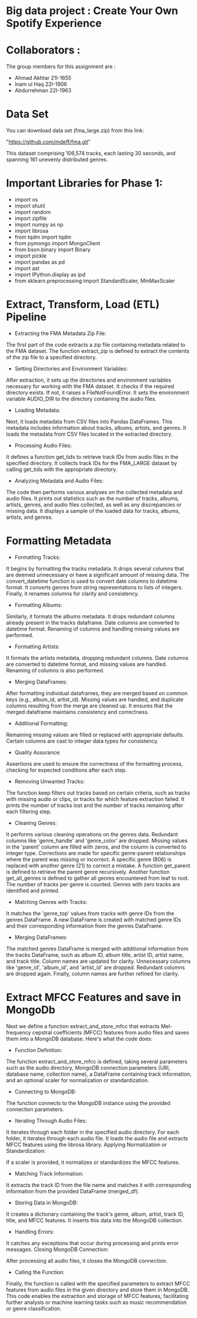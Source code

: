 # Big data project : Create Your Own Spotify Experience



# Collaborators :
The group members for this assignment are :
- Ahmad Akhtar 21I-1655
- Inam ul Haq 22I-1906
- Abdurrehman 22I-1963

# Data Set 
You can download data set (fma_large.zip) from this link:

"https://github.com/mdeff/fma.git"

This dataset comprising 106,574 tracks, each lasting 30 seconds, and spanning 161 unevenly distributed genres.

# Important Libraries for Phase 1:

- import os
- import shutil
- import random
- import zipfile
- import numpy as np
- import librosa
- from tqdm import tqdm
- from pymongo import MongoClient
- from bson.binary import Binary
- import pickle
- import pandas as pd
- import ast
- import IPython.display as ipd
- from sklearn.preprocessing import StandardScaler, MinMaxScaler

# Extract, Transform, Load (ETL) Pipeline

- Extracting the FMA Metadata Zip File:

The first part of the code extracts a zip file containing metadata related to the FMA dataset.
The function extract_zip is defined to extract the contents of the zip file to a specified directory.

- Setting Directories and Environment Variables:

After extraction, it sets up the directories and environment variables necessary for working with the FMA dataset.
It checks if the required directory exists. If not, it raises a FileNotFoundError.
It sets the environment variable AUDIO_DIR to the directory containing the audio files.

- Loading Metadata:

Next, it loads metadata from CSV files into Pandas DataFrames. This metadata includes information about tracks, albums, artists, and genres.
It loads the metadata from CSV files located in the extracted directory.

- Processing Audio Files:

It defines a function get_tids to retrieve track IDs from audio files in the specified directory.
It collects track IDs for the FMA_LARGE dataset by calling get_tids with the appropriate directory.

- Analyzing Metadata and Audio Files:

The code then performs various analyses on the collected metadata and audio files.
It prints out statistics such as the number of tracks, albums, artists, genres, and audio files collected, as well as any discrepancies or missing data.
It displays a sample of the loaded data for tracks, albums, artists, and genres.



# Formatting Metadata

- Formatting Tracks:

It begins by formatting the tracks metadata.
It drops several columns that are deemed unnecessary or have a significant amount of missing data.
The convert_datetime function is used to convert date columns to datetime format.
It converts genres from string representations to lists of integers.
Finally, it renames columns for clarity and consistency.

- Formatting Albums:

Similarly, it formats the albums metadata.
It drops redundant columns already present in the tracks dataframe.
Date columns are converted to datetime format.
Renaming of columns and handling missing values are performed.

- Formatting Artists:

It formats the artists metadata, dropping redundant columns.
Date columns are converted to datetime format, and missing values are handled.
Renaming of columns is also performed.

- Merging DataFrames:

After formatting individual dataframes, they are merged based on common keys (e.g., album_id, artist_id).
Missing values are handled, and duplicate columns resulting from the merge are cleaned up.
It ensures that the merged dataframe maintains consistency and correctness.

- Additional Formatting:

Remaining missing values are filled or replaced with appropriate defaults.
Certain columns are cast to integer data types for consistency.

- Quality Assurance:

Assertions are used to ensure the correctness of the formatting process, checking for expected conditions after each step.

- Removing Unwanted Tracks:

The function keep filters out tracks based on certain criteria, such as tracks with missing audio or clips, or tracks for which feature extraction failed.
It prints the number of tracks lost and the number of tracks remaining after each filtering step.

- Cleaning Genres:

It performs various cleaning operations on the genres data.
Redundant columns like 'genre_handle' and 'genre_color' are dropped.
Missing values in the 'parent' column are filled with zeros, and the column is converted to integer type.
Corrections are made for specific genre-parent relationships where the parent was missing or incorrect.
A specific genre (806) is replaced with another genre (21) to correct a mistake.
A function get_parent is defined to retrieve the parent genre recursively.
Another function get_all_genres is defined to gather all genres encountered from leaf to root.
The number of tracks per genre is counted.
Genres with zero tracks are identified and printed.

- Matching Genres with Tracks:

It matches the 'genre_top' values from tracks with genre IDs from the genres DataFrame.
A new DataFrame is created with matched genre IDs and their corresponding information from the genres DataFrame.

- Merging DataFrames:

The matched genres DataFrame is merged with additional information from the tracks DataFrame, such as album ID, album title, artist ID, artist name, and track title.
Column names are updated for clarity.
Unnecessary columns like 'genre_id', 'album_id', and 'artist_id' are dropped.
Redundant columns are dropped again.
Finally, column names are further refined for clarity.

# Extract MFCC Features and save in MongoDb 
  Next we define a function extract_and_store_mfcc that extracts Mel-frequency cepstral coefficients (MFCC) features from audio files and saves them into a MongoDB database. Here's what the code does:

- Function Definition:

The function extract_and_store_mfcc is defined, taking several parameters such as the audio directory, MongoDB connection parameters (URI, database name, collection name), a DataFrame containing track information, and an optional scaler for normalization or standardization.

- Connecting to MongoDB:

The function connects to the MongoDB instance using the provided connection parameters.

- Iterating Through Audio Files:

It iterates through each folder in the specified audio directory.
For each folder, it iterates through each audio file.
It loads the audio file and extracts MFCC features using the librosa library.
Applying Normalization or Standardization:

If a scaler is provided, it normalizes or standardizes the MFCC features.

- Matching Track Information:

It extracts the track ID from the file name and matches it with corresponding information from the provided DataFrame (merged_df).

- Storing Data in MongoDB:

It creates a dictionary containing the track's genre, album, artist, track ID, title, and MFCC features.
It inserts this data into the MongoDB collection.

- Handling Errors:

It catches any exceptions that occur during processing and prints error messages.
Closing MongoDB Connection:

After processing all audio files, it closes the MongoDB connection.

- Calling the Function:

Finally, the function is called with the specified parameters to extract MFCC features from audio files in the given directory and store them in MongoDB.
This code enables the extraction and storage of MFCC features, facilitating further analysis or machine learning tasks such as music recommendation or genre classification.
